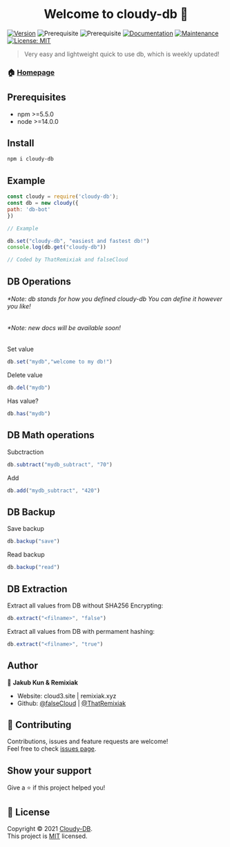 <h1 align="center">Welcome to cloudy-db 👋</h1>

[![Version](https://img.shields.io/npm/v/cloudy-db.svg)](https://www.npmjs.com/package/cloudy-db)
![Prerequisite](https://img.shields.io/badge/npm-%3E%3D5.5.0-blue.svg)
![Prerequisite](https://img.shields.io/badge/node-%3E%3D14.0.0-blue.svg)
[![Documentation](https://img.shields.io/badge/documentation-yes-brightgreen.svg)](https://cloud3.site/)
[![Maintenance](https://img.shields.io/badge/Maintained%3F-yes-green.svg)](https://cloud3.site/)
[![License: MIT](https://img.shields.io/github/license/falseCloud/cloudy-db)](https://img.shields.io/github/license/falseCloud/cloudy-db)

> Very easy and lightweight quick to use db, which is weekly updated! 


### 🏠 [Homepage](https://github.com/falseCloud/cloudy-db)

## Prerequisites

- npm >=5.5.0
- node >=14.0.0

## Install

```sh
npm i cloudy-db
```

## Example
```js
const cloudy = require('cloudy-db');
const db = new cloudy({
path: 'db-bot'
})

// Example

db.set("cloudy-db", "easiest and fastest db!")
console.log(db.get("cloudy-db"))

// Coded by ThatRemixiak and falseCloud
```

## DB Operations

<h6>*Note: db stands for how you defined cloudy-db 
You can define it however you like!</h6>

<h6>*Note: new docs will be available soon!</h6>

Set value
```js
db.set("mydb","welcome to my db!")
```
Delete value
```js
db.del("mydb")
```
Has value?
```js
db.has("mydb")
```
## DB Math operations
Subctraction
```js
db.subtract("mydb_subtract", "70")
```
Add
```js
db.add("mydb_subtract", "420")
```
## DB Backup
Save backup
```js
db.backup("save")
```
Read backup
```js 
db.backup("read")
```
## DB Extraction
Extract all values from DB without SHA256 Encrypting:
```js
db.extract("<filname>", "false")
```
Extract all values from DB with permament hashing:
```js
db.extract("<filname>", "true")
```

## Author

👤 **Jakub Kun & Remixiak**

* Website: cloud3.site | remixiak.xyz
* Github: [@falseCloud](https://github.com/falseCloud) | [@ThatRemixiak](https://github.com/ThatRemixiak)

## 🤝 Contributing

Contributions, issues and feature requests are welcome!<br />Feel free to check [issues page](https://github.com/falseCloud/cloudy-db/issues).

## Show your support

Give a ⭐️ if this project helped you!

## 📝 License

Copyright © 2021 [Cloudy-DB](https://github.com/falseCloud/cloudy-db/).<br />
This project is [MIT](https://cloud3.site/) licensed.
